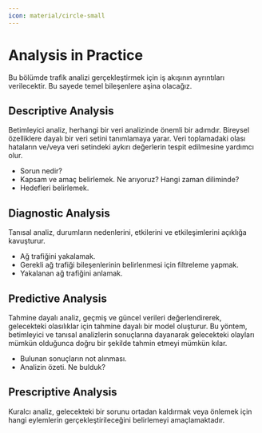 ```yaml
---
icon: material/circle-small
---
```


# Analysis in Practice

Bu bölümde trafik analizi gerçekleştirmek için iş akışının ayrıntıları verilecektir. Bu sayede temel bileşenlere aşina olacağız.

## Descriptive Analysis

Betimleyici analiz, herhangi bir veri analizinde önemli bir adımdır. Bireysel özelliklere dayalı bir veri setini tanımlamaya yarar. Veri toplamadaki olası hataların ve/veya veri setindeki aykırı değerlerin tespit edilmesine yardımcı olur.

* Sorun nedir?
* Kapsam ve amaç belirlemek. Ne arıyoruz? Hangi zaman diliminde?
* Hedefleri belirlemek.

## Diagnostic Analysis

Tanısal analiz, durumların nedenlerini, etkilerini ve etkileşimlerini açıklığa kavuşturur.

* Ağ trafiğini yakalamak.
* Gerekli ağ trafiği bileşenlerinin belirlenmesi için filtreleme yapmak.
* Yakalanan ağ trafiğini anlamak.

## Predictive Analysis

Tahmine dayalı analiz, geçmiş ve güncel verileri değerlendirerek, gelecekteki olasılıklar için tahmine dayalı bir model oluşturur. Bu yöntem, betimleyici ve tanısal analizlerin sonuçlarına dayanarak gelecekteki olayları mümkün olduğunca doğru bir şekilde tahmin etmeyi mümkün kılar.

* Bulunan sonuçların not alınması.
* Analizin özeti. Ne bulduk?

## Prescriptive Analysis

Kuralcı analiz, gelecekteki bir sorunu ortadan kaldırmak veya önlemek için hangi eylemlerin gerçekleştirileceğini belirlemeyi amaçlamaktadır.
